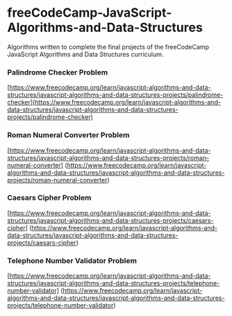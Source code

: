 # freeCodeCamp-JavaScript-Algorithms-and-Data-Structures
Algorithms written to complete the final projects of the freeCodeCamp JavaScript Algorithms and Data Structures curriculum.

### Palindrome Checker Problem
[https://www.freecodecamp.org/learn/javascript-algorithms-and-data-structures/javascript-algorithms-and-data-structures-projects/palindrome-checker](https://www.freecodecamp.org/learn/javascript-algorithms-and-data-structures/javascript-algorithms-and-data-structures-projects/palindrome-checker)

### Roman Numeral Converter Problem
[https://www.freecodecamp.org/learn/javascript-algorithms-and-data-structures/javascript-algorithms-and-data-structures-projects/roman-numeral-converter]
(https://www.freecodecamp.org/learn/javascript-algorithms-and-data-structures/javascript-algorithms-and-data-structures-projects/roman-numeral-converter)

### Caesars Cipher Problem
[https://www.freecodecamp.org/learn/javascript-algorithms-and-data-structures/javascript-algorithms-and-data-structures-projects/caesars-cipher]
(https://www.freecodecamp.org/learn/javascript-algorithms-and-data-structures/javascript-algorithms-and-data-structures-projects/caesars-cipher)

### Telephone Number Validator Problem
[https://www.freecodecamp.org/learn/javascript-algorithms-and-data-structures/javascript-algorithms-and-data-structures-projects/telephone-number-validator]
(https://www.freecodecamp.org/learn/javascript-algorithms-and-data-structures/javascript-algorithms-and-data-structures-projects/telephone-number-validator)
